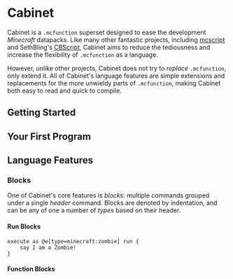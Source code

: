 # Cabinet

Cabinet is a `.mcfunction` superset designed to ease the development _Minecraft_ datapacks. Like many other fantastic projects, including [mcscript](https://github.com/Stevertus/mcscript) and SethBling's [CBScript](https://github.com/SethBling/cbscript), Cabinet aims to reduce the tediousness and increase the flexibility of `.mcfunction` as a language.

However, unlike other projects, Cabinet does not try to *replace* `.mcfunction`, only extend it. All of Cabinet's language features are simple extensions and replacements for the more unwieldy parts of `.mcfunction`, making Cabinet both easy to read and quick to compile.

## Getting Started

## Your First Program

## Language Features

### Blocks

One of Cabinet's core features is *blocks*: multiple commands grouped under a single *header* command. Blocks are denoted by indentation, and can be any of one a number of *types* based on their header.

#### Run Blocks

```
execute as @e[type=minecraft:zombie] run {
    say I am a Zombie!
}
```

#### Function Blocks
